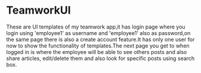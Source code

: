 # TeamworkUI
These are UI templates of my teamwork app,it has  login page where you login using 'employee1' as username
and 'employee1' also as password,on the same page there is also a create account feature.It has only one user for now to show the functionality of templates.The next page you get to when logged in is where the employee will be able to see others posts and also share articles, edit/delete them and also look for specific posts using search box.
